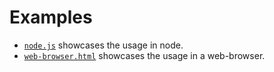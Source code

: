 # Examples

* [`node.js`](node.js) showcases the usage in node.
* [`web-browser.html`](web-browser.html) showcases the usage in a web-browser.
